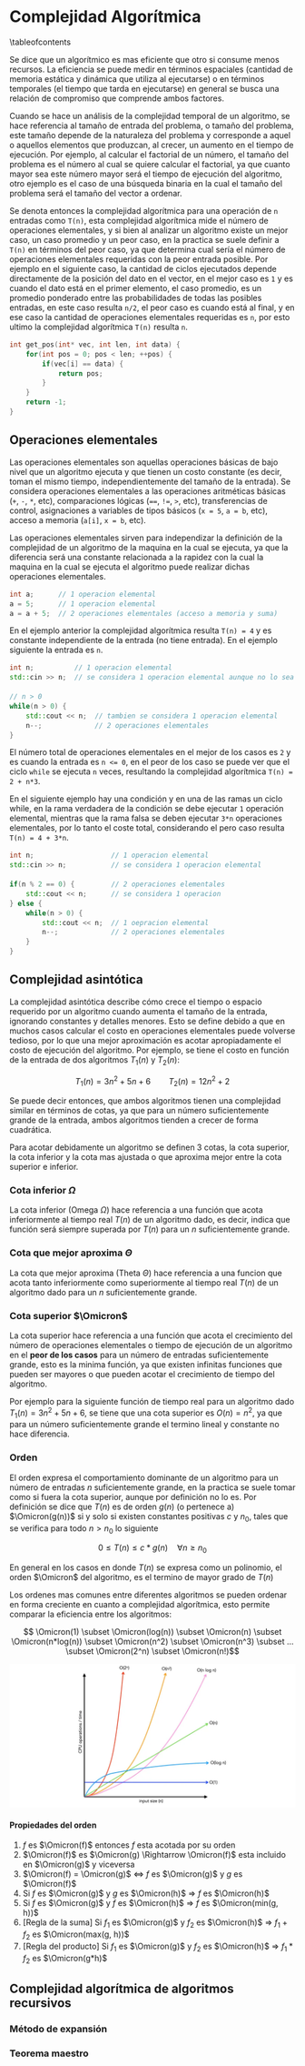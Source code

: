 # Complejidad Algorítmica

\tableofcontents

Se dice que un algorítmico es mas eficiente que otro si consume menos recursos.
La eficiencia se puede medir en términos espaciales (cantidad de memoria
estática y dinámica que utiliza al ejecutarse) o en términos temporales (el
tiempo que tarda en ejecutarse) en general se busca una relación de compromiso
que comprende ambos factores.

Cuando se hace un análisis de la complejidad temporal de un algoritmo, se hace
referencia al tamaño de entrada del problema, o tamaño del problema, este tamaño
depende de la naturaleza del problema y corresponde a aquel o aquellos elementos
que produzcan, al crecer, un aumento en el tiempo de ejecución. Por ejemplo, al
calcular el factorial de un número, el tamaño del problema es el número al cual
se quiere calcular el factorial, ya que cuanto mayor sea este número mayor será
el tiempo de ejecución del algoritmo, otro ejemplo es el caso de una búsqueda
binaria en la cual el tamaño del problema será el tamaño del vector a ordenar.

Se denota entonces la complejidad algorítmica para una operación de `n` entradas
como `T(n)`, esta complejidad algorítmica mide el número de operaciones
elementales, y si bien al analizar un algoritmo existe un mejor caso, un caso
promedio y un peor caso, en la practica se suele definir a `T(n)` en términos
del peor caso, ya que determina cual sería el número de operaciones elementales
requeridas con la peor entrada posible. Por ejemplo en el siguiente caso, la
cantidad de ciclos ejecutados depende directamente de la posición del dato en el
vector, en el mejor caso es `1` y es cuando el dato está en el primer elemento,
el caso promedio, es un promedio ponderado entre las probabilidades de todas las
posibles entradas, en este caso resulta `n/2`, el peor caso es cuando está al
final, y en ese caso la cantidad de operaciones elementales requeridas es `n`,
por esto ultimo la complejidad algorítmica `T(n)` resulta `n`.

```c++
int get_pos(int* vec, int len, int data) {
    for(int pos = 0; pos < len; ++pos) {
        if(vec[i] == data) {
            return pos;
        }
    }
    return -1;
}
```

## Operaciones elementales

Las operaciones elementales son aquellas operaciones básicas de bajo nivel que
un algoritmo ejecuta y que tienen un costo constante (es decir, toman el mismo
tiempo, independientemente del tamaño de la entrada). Se considera operaciones
elementales a las operaciones aritméticas básicas (`+`, `-`, `*`, etc), comparaciones lógicas (`==`,
`!=`, `>`, etc), transferencias de control, asignaciones a variables de tipos
básicos (`x = 5`, `a = b`, etc), acceso a memoria (`a[i]`, `x = b`, etc).

Las operaciones elementales sirven para independizar la definición de la
complejidad de un algoritmo de la maquina en la cual se ejecuta, ya que la
diferencia será una constante relacionada a la rapidez con la cual la maquina en
la cual se ejecuta el algoritmo puede realizar dichas operaciones elementales.

```c++
int a;      // 1 operacion elemental
a = 5;      // 1 operacion elemental
a = a + 5;  // 2 operaciones elementales (acceso a memoria y suma) 
```

En el ejemplo anterior la complejidad algorítmica resulta `T(n) = 4` y es
constante independiente de la entrada (no tiene entrada). En el ejemplo
siguiente la entrada es `n`.


```c++
int n;          // 1 operacion elemental
std::cin >> n;  // se considera 1 operacion elemental aunque no lo sea

// n > 0
while(n > 0) {
    std::cout << n;  // tambien se considera 1 operacion elemental 
    n--;             // 2 operaciones elementales
}
```

El número total de operaciones elementales en el mejor de los casos es `2` y es
cuando la entrada es `n <= 0`, en el peor de los caso se puede ver que el ciclo
`while` se ejecuta `n` veces, resultando la complejidad algorítmica `T(n) = 2 +
n*3`.

En el siguiente ejemplo hay una condición y en una de las ramas un ciclo while,
en la rama verdadera de la condición se debe ejecutar `1` operación elemental,
mientras que la rama falsa se deben ejecutar `3*n` operaciones elementales, por
lo tanto el coste total, considerando el pero caso resulta `T(n) = 4 + 3*n`.

```c++
int n;                   // 1 operacion elemental
std::cin >> n;           // se considera 1 operacion elemental

if(n % 2 == 0) {         // 2 operaciones elementales
    std::cout << n;      // se considera 1 operacion
} else {
    while(n > 0) {
        std::cout << n;  // 1 oepracion elemental
        n--;             // 2 operaciones elementales
    }
}
```

## Complejidad asintótica

La complejidad asintótica describe cómo crece el tiempo o espacio requerido por
un algoritmo cuando aumenta el tamaño de la entrada, ignorando constantes y
detalles menores. Esto se define debido a que en muchos casos calcular el costo
en operaciones elementales puede volverse tedioso, por lo que una mejor
aproximación es acotar apropiadamente el costo de ejecución del algoritmo. Por
ejemplo, se tiene el costo en función de la entrada de dos algoritmos $T_{1}(n)$
y $T_{2}(n)$:

$$T_{1}(n) = 3n^2 + 5n + 6\hspace{2em} T_{2}(n) = 12n^2 + 2$$

Se puede decir entonces, que ambos algoritmos tienen una complejidad similar en
términos de cotas, ya que para un número suficientemente grande de la entrada,
ambos algoritmos tienden a crecer de forma cuadrática.

Para acotar debidamente un algoritmo se definen 3 cotas, la cota superior, la
cota inferior y la cota mas ajustada o que aproxima mejor entre la cota
superior e inferior. 

### Cota inferior $\Omega$

La cota inferior (Omega $\Omega$) hace referencia a una función que acota
inferiormente al tiempo real $T(n)$ de un algoritmo dado, es decir, indica que
función será siempre superada por $T(n)$ para un $n$ suficientemente grande. 

### Cota que mejor aproxima $\Theta$

La cota que mejor aproxima (Theta $\Theta$) hace referencia a una funcion que
acota tanto inferiormente como superiormente al tiempo real $T(n)$ de un
algoritmo dado para un $n$ suficientemente grande.

### Cota superior $\Omicron$

La cota superior hace referencia a una función que acota el crecimiento del
número de operaciones elementales o tiempo de ejecución de un algoritmo en el
**peor de los casos** para un número de entradas suficientemente grande, esto es
la minima función, ya que existen infinitas funciones que pueden ser mayores o
que pueden acotar el crecimiento de tiempo del algoritmo.

Por ejemplo para la siguiente función de tiempo real para un algoritmo dado
$T_{1}(n) = 3n^2 + 5n + 6$, se tiene que una cota superior es $O(n) = n^2$, ya
que para un número suficientemente grande el termino lineal y constante no hace
diferencia.

### Orden

El orden expresa el comportamiento dominante de un algoritmo para un número de
entradas $n$ suficientemente grande, en la practica se suele tomar como si fuera
la cota superior, aunque por definición no lo es. Por definición se dice que
$T(n)$ es de orden $g(n)$ (o pertenece a) $\Omicron(g(n))$ si y solo si existen
constantes positivas $c$ y $n_{0}$, tales que se verifica para todo $n > n_{0}$
lo siguiente 

$$0 \leq T(n) \leq c*g(n)\hspace{1em} \forall n \geq n_{0}$$

En general en los casos en donde $T(n)$ se expresa como un polinomio, el orden
$\Omicron$ del algoritmo, es el termino de mayor grado de $T(n)$

Los ordenes mas comunes entre diferentes algoritmos se pueden ordenar en forma
creciente en cuanto a complejidad algorítmica, esto permite comparar la
eficiencia entre los algoritmos:

$$ \Omicron(1) \subset \Omicron(log(n)) \subset \Omicron(n) \subset
\Omicron(n*log(n)) \subset \Omicron(n^2) \subset \Omicron(n^3) \subset ...
\subset \Omicron(2^n) \subset \Omicron(n!)$$

![\ ](./func_cmp.png)

#### Propiedades del orden

1. $f$ es $\Omicron(f)$ entonces $f$ esta acotada por su orden
2. $\Omicron(f)$ es $\Omicron(g) \Rightarrow \Omicron(f)$ esta incluido en
   $\Omicron(g)$ y viceversa
3. $\Omicron(f) = \Omicron(g)$ $\Leftrightarrow$ $f$ es $\Omicron(g)$ y $g$ es
   $\Omicron(f)$
4. Si $f$ es $\Omicron(g)$ y $g$ es $\Omicron(h)$ $\Rightarrow$ $f$ es $\Omicron(h)$
5. Si $f$ es $\Omicron(g)$ y $f$ es $\Omicron(h)$ $\Rightarrow$ $f$ es $\Omicron(min(g, h))$
6. [Regla de la suma] Si $f_{1}$ es $\Omicron(g)$ y $f_{2}$ es $\Omicron(h)$
   $\Rightarrow$ $f_{1} + f_{2}$ es $\Omicron(max(g, h))$
7. [Regla del producto] Si $f_{1}$ es $\Omicron(g)$ y $f_{2}$ es $\Omicron(h)$
   $\Rightarrow$ $f_{1} * f_{2}$ es $\Omicron(g*h)$

## Complejidad algorítmica de algoritmos recursivos

<!-- ### Método gráfico -->

<!-- ### Método de recurrencia -->

### Método de expansión

### Teorema maestro
